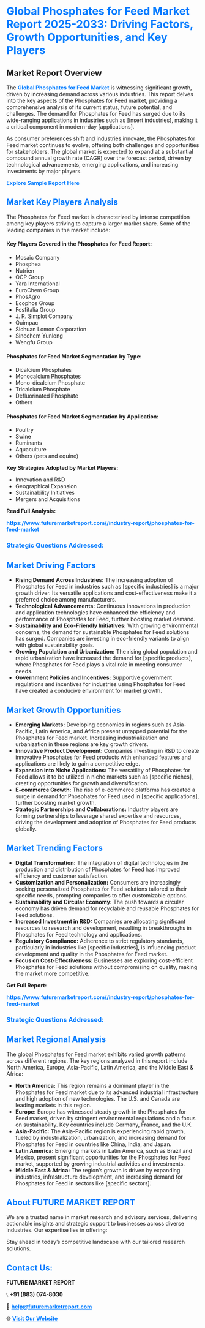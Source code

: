 <h1 style="color: #007BFF;">Global Phosphates for Feed Market Report 2025-2033: Driving Factors, Growth Opportunities, and Key Players</h1>

<section id="overview">
<h2>Market Report Overview</h2>
<p>The <a href="https://www.futuremarketreport.com//industry-report/phosphates-for-feed-market" style="color: #007BFF; text-decoration: none;"><strong>Global Phosphates for Feed Market</strong></a> is witnessing significant growth, driven by increasing demand across various industries. This report delves into the key aspects of the Phosphates for Feed market, providing a comprehensive analysis of its current status, future potential, and challenges. The demand for Phosphates for Feed has surged due to its wide-ranging applications in industries such as [insert industries], making it a critical component in modern-day [applications].</p>
<p>As consumer preferences shift and industries innovate, the Phosphates for Feed market continues to evolve, offering both challenges and opportunities for stakeholders. The global market is expected to expand at a substantial compound annual growth rate (CAGR) over the forecast period, driven by technological advancements, emerging applications, and increasing investments by major players.</p>
</section>

<section id="overview">
<p><a href="https://www.futuremarketreport.com//request-sample/reportId=55289" style="color: #007BFF; text-decoration: none;"><strong>Explore Sample Report Here</strong></a></p>
</section>

<section id="key-players">
<h2 style="color: #007BFF;">Market Key Players Analysis</h2>
<p>The Phosphates for Feed market is characterized by intense competition among key players striving to capture a larger market share. Some of the leading companies in the market include:</p>
<h4>Key Players Covered in the Phosphates for Feed Report:</h4>
<ul><li>Mosaic Company</li><li>Phosphea</li><li>Nutrien</li><li>OCP Group</li><li>Yara International</li><li>EuroChem Group</li><li>PhosAgro</li><li>Ecophos Group</li><li>Fosfitalia Group</li><li>J. R. Simplot Company</li><li>Quimpac</li><li>Sichuan Lomon Corporation</li><li>Sinochem Yunlong</li><li>Wengfu Group</li></ul>
<h4>Phosphates for Feed Market Segmentation by Type:</h4>
<ul><li>Dicalcium Phosphates</li><li>Monocalcium Phosphates</li><li>Mono-dicalcium Phosphate</li><li>Tricalcium Phosphate</li><li>Defluorinated Phosphate</li><li>Others</li></ul>

<h4>Phosphates for Feed Market Segmentation by Application:</h4>
<ul><li>Poultry</li><li>Swine</li><li>Ruminants</li><li>Aquaculture</li><li>Others (pets and equine)</li></ul>
<p><strong>Key Strategies Adopted by Market Players:</strong></p>
<ul>
<li>Innovation and R&D</li>
<li>Geographical Expansion</li>
<li>Sustainability Initiatives</li>
<li>Mergers and Acquisitions</li>
</ul>
</section>

<section>
<p><strong>Read Full Analysis: </strong></p><a href="https://www.futuremarketreport.com//industry-report/phosphates-for-feed-market" style="color: #007BFF; text-decoration: none;"><strong>https://www.futuremarketreport.com//industry-report/phosphates-for-feed-market</strong></a>
<h3 style="color: #007BFF;">Strategic Questions Addressed:</h3>
</section>

<section id="driving-factors">
<h2 style="color: #007BFF;">Market Driving Factors</h2>
<ul>
<li><strong>Rising Demand Across Industries:</strong> The increasing adoption of Phosphates for Feed in industries such as [specific industries] is a major growth driver. Its versatile applications and cost-effectiveness make it a preferred choice among manufacturers.</li>
<li><strong>Technological Advancements:</strong> Continuous innovations in production and application technologies have enhanced the efficiency and performance of Phosphates for Feed, further boosting market demand.</li>
<li><strong>Sustainability and Eco-Friendly Initiatives:</strong> With growing environmental concerns, the demand for sustainable Phosphates for Feed solutions has surged. Companies are investing in eco-friendly variants to align with global sustainability goals.</li>
<li><strong>Growing Population and Urbanization:</strong> The rising global population and rapid urbanization have increased the demand for [specific products], where Phosphates for Feed plays a vital role in meeting consumer needs.</li>
<li><strong>Government Policies and Incentives:</strong> Supportive government regulations and incentives for industries using Phosphates for Feed have created a conducive environment for market growth.</li>
</ul>
</section>

<section id="growth-opportunities">
<h2 style="color: #007BFF;">Market Growth Opportunities</h2>
<ul>
<li><strong>Emerging Markets:</strong> Developing economies in regions such as Asia-Pacific, Latin America, and Africa present untapped potential for the Phosphates for Feed market. Increasing industrialization and urbanization in these regions are key growth drivers.</li>
<li><strong>Innovative Product Development:</strong> Companies investing in R&D to create innovative Phosphates for Feed products with enhanced features and applications are likely to gain a competitive edge.</li>
<li><strong>Expansion into Niche Applications:</strong> The versatility of Phosphates for Feed allows it to be utilized in niche markets such as [specific niches], creating opportunities for growth and diversification.</li>
<li><strong>E-commerce Growth:</strong> The rise of e-commerce platforms has created a surge in demand for Phosphates for Feed used in [specific applications], further boosting market growth.</li>
<li><strong>Strategic Partnerships and Collaborations:</strong> Industry players are forming partnerships to leverage shared expertise and resources, driving the development and adoption of Phosphates for Feed products globally.</li>
</ul>
</section>

<section id="trending-factors">
<h2 style="color: #007BFF;">Market Trending Factors</h2>
<ul>
<li><strong>Digital Transformation:</strong> The integration of digital technologies in the production and distribution of Phosphates for Feed has improved efficiency and customer satisfaction.</li>
<li><strong>Customization and Personalization:</strong> Consumers are increasingly seeking personalized Phosphates for Feed solutions tailored to their specific needs, prompting companies to offer customizable options.</li>
<li><strong>Sustainability and Circular Economy:</strong> The push towards a circular economy has driven demand for recyclable and reusable Phosphates for Feed solutions.</li>
<li><strong>Increased Investment in R&D:</strong> Companies are allocating significant resources to research and development, resulting in breakthroughs in Phosphates for Feed technology and applications.</li>
<li><strong>Regulatory Compliance:</strong> Adherence to strict regulatory standards, particularly in industries like [specific industries], is influencing product development and quality in the Phosphates for Feed market.</li>
<li><strong>Focus on Cost-Effectiveness:</strong> Businesses are exploring cost-efficient Phosphates for Feed solutions without compromising on quality, making the market more competitive.</li>
</ul>
</section>

<section>
<p><strong>Get Full Report: </strong></p><a href="https://www.futuremarketreport.com//industry-report/phosphates-for-feed-market" style="color: #007BFF; text-decoration: none;"><strong>https://www.futuremarketreport.com//industry-report/phosphates-for-feed-market</strong></a>
<h3 style="color: #007BFF;">Strategic Questions Addressed:</h3>
</section>


<section id="regional-analysis">
<h2 style="color: #007BFF;">Market Regional Analysis</h2>
<p>The global Phosphates for Feed market exhibits varied growth patterns across different regions. The key regions analyzed in this report include North America, Europe, Asia-Pacific, Latin America, and the Middle East & Africa:</p>
<ul>
<li><strong>North America:</strong> This region remains a dominant player in the Phosphates for Feed market due to its advanced industrial infrastructure and high adoption of new technologies. The U.S. and Canada are leading markets in this region.</li>
<li><strong>Europe:</strong> Europe has witnessed steady growth in the Phosphates for Feed market, driven by stringent environmental regulations and a focus on sustainability. Key countries include Germany, France, and the U.K.</li>
<li><strong>Asia-Pacific:</strong> The Asia-Pacific region is experiencing rapid growth, fueled by industrialization, urbanization, and increasing demand for Phosphates for Feed in countries like China, India, and Japan.</li>
<li><strong>Latin America:</strong> Emerging markets in Latin America, such as Brazil and Mexico, present significant opportunities for the Phosphates for Feed market, supported by growing industrial activities and investments.</li>
<li><strong>Middle East & Africa:</strong> The region’s growth is driven by expanding industries, infrastructure development, and increasing demand for Phosphates for Feed in sectors like [specific sectors].</li>
</ul>
</section>

<footer>
<h2 style="color: #007BFF;">About FUTURE MARKET REPORT</h2>
<p>We are a trusted name in market research and advisory services, delivering actionable insights and strategic support to businesses across diverse industries. Our expertise lies in offering:</p>

<p>Stay ahead in today’s competitive landscape with our tailored research solutions.</p>

<h2 style="color: #007BFF;">Contact Us:</h2>
<p><strong>FUTURE MARKET REPORT</strong></p>
<p>📞 <strong>+91 (883) 074-8030</strong></p>
<p>📧 <strong><a href="mailto:help@futuremarketreport.com" style="color: #007BFF;">help@futuremarketreport.com</a></strong></p>
<p>🌐 <strong><a href="https://www.futuremarketreport.com/" style="color: #007BFF;">Visit Our Website</a></strong></p>
</footer>